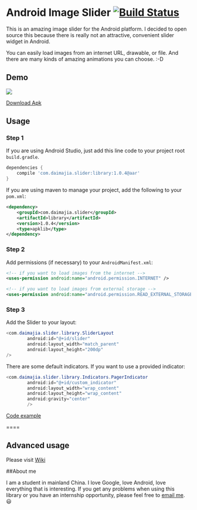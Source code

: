 # Android Image Slider [![Build Status](https://travis-ci.org/daimajia/AndroidImageSlider.svg)](https://travis-ci.org/daimajia/AndroidImageSlider)
 
This is an amazing image slider for the Android platform. I decided to open source this because there is really not an attractive, convenient slider widget in Android.
 
You can easily load images from an internet URL, drawable, or file. And there are many kinds of amazing animations you can choose. :-D
 
## Demo
 
![](http://ww3.sinaimg.cn/mw690/610dc034jw1egzor66ojdg20950fknpe.gif)

[Download Apk](http://jmp.sh/K3mBLCy)
 
## Usage

### Step 1

If you are using Android Studio, just add this line code to your project root `build.gradle`.

```groovy
dependencies {
    compile 'com.daimajia.slider:library:1.0.4@aar'
}
```


If you are using maven to manage your project, add the following to your `pom.xml`:

```xml
<dependency>
    <groupId>com.daimajia.slider</groupId>
    <artifactId>library</artifactId>
    <version>1.0.4</version>
    <type>apklib</type>
</dependency>
```

### Step 2

Add permissions (if necessary) to your `AndroidManifest.xml`:

```xml
<!-- if you want to load images from the internet -->
<uses-permission android:name="android.permission.INTERNET" /> 

<!-- if you want to load images from external storage -->
<uses-permission android:name="android.permission.READ_EXTERNAL_STORAGE" />
```

### Step 3

Add the Slider to your layout:
 
```java
<com.daimajia.slider.library.SliderLayout
        android:id="@+id/slider"
        android:layout_width="match_parent"
        android:layout_height="200dp"
/>
```        
 
There are some default indicators. If you want to use a provided indicator:
 
```java
<com.daimajia.slider.library.Indicators.PagerIndicator
        android:id="@+id/custom_indicator"
        android:layout_width="wrap_content"
        android:layout_height="wrap_content"
        android:gravity="center"
        />
```

[Code example](https://github.com/daimajia/AndroidImageSlider/blob/master/demo%2Fsrc%2Fmain%2Fjava%2Fcom%2Fdaimajia%2Fslider%2Fdemo%2FMainActivity.java)
 
====
 
## Advanced usage

Please visit [Wiki](https://github.com/daimajia/AndroidImageSlider/wiki)
 
##About me
 
I am a student in mainland China. I love Google, love Android, love everything that is interesting. If you get any problems when using this library or you have an internship opportunity, please feel free to [email me](mailto:daimajia@gmail.com). :smiley:
